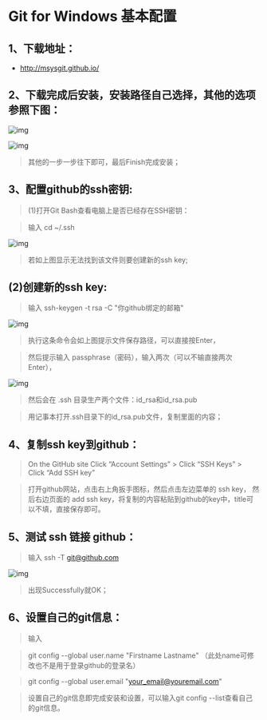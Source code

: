 # Git for Windows 基本配置


## 1、下载地址：

- http://msysgit.github.io/

 

## 2、下载完成后安装，安装路径自己选择，其他的选项参照下图：

![img](Images/192146048189884.jpg)

![img](Images/192147042247370.jpg)

>  其他的一步一步往下即可，最后Finish完成安装；

 

## 3、配置github的ssh密钥:

> (1)打开Git Bash查看电脑上是否已经存在SSH密钥：

> 输入 cd ~/.ssh

![img](Images/122329362033539.png)

>  若如上图显示无法找到该文件则要创建新的ssh key;

## (2)创建新的ssh key:

>  输入 ssh-keygen -t rsa -C "你github绑定的邮箱" 

![img](Images/122330086252877.png)

>  执行这条命令会如上图提示文件保存路径，可以直接按Enter，

>  然后提示输入 passphrase（密码），输入两次（可以不输直接两次Enter），

![img](Images/131544441091967.png)

> 然后会在 .ssh 目录生产两个文件：id_rsa和id_rsa.pub

>  用记事本打开.ssh目录下的id_rsa.pub文件，复制里面的内容；

 

## 4、复制ssh key到github：

>  On the GitHub site Click “Account Settings” > Click “SSH Keys” > Click “Add SSH key”

>  打开github网站，点击右上角扳手图标，然后点击左边菜单的 ssh key， 然后右边页面的 add ssh key，将复制的内容粘贴到github的key中，title可以不填，直接保存即可。

 

## 5、测试 ssh 链接 github：

>  输入 ssh -T git@github.com

![img](Images/122331294844780.png)

>  出现Successfully就OK；

 

## 6、设置自己的git信息：

>  输入

> git config --global user.name "Firstname Lastname" （此处name可修改也不是用于登录github的登录名）

> git config --global user.email "your_email@youremail.com"

> 设置自己的git信息即完成安装和设置，可以输入git config --list查看自己的git信息。

